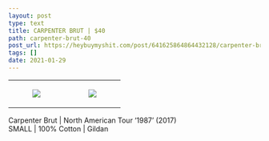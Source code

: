 ```yaml
---
layout: post
type: text
title: CARPENTER BRUT | $40
path: carpenter-brut-40
post_url: https://heybuymyshit.com/post/641625864864432128/carpenter-brut-40
tags: []
date: 2021-01-29
---
```




<table style="width:100%;"><tr><td style="vertical-align:top;">
      <figure class="tmblr-full" data-orig-height="2048" data-orig-width="1365" data-orig-src="https://concertshirts.netlify.app/shirts/0492/0492-01.jpg"><img src="https://64.media.tumblr.com/b798a92e3ce7f79cbb15bc3bbbf50e4a/03a59b09d46312f0-b3/s540x810/00c2f345e0ddfdb44d46d9136e585d98765190d1.jpg" data-orig-height="2048" data-orig-width="1365" data-orig-src="https://concertshirts.netlify.app/shirts/0492/0492-01.jpg"/></figure></td>
    <td style="vertical-align:top;">
      <figure class="tmblr-full" data-orig-height="2048" data-orig-width="1365" data-orig-src="https://concertshirts.netlify.app/shirts/0492/0492-02.jpg"><img src="https://64.media.tumblr.com/b76c51a2a8d2fce59ca5f549723808d3/03a59b09d46312f0-5b/s540x810/28677d79a4b435e6250da70e49684cf1961216d3.jpg" data-orig-height="2048" data-orig-width="1365" data-orig-src="https://concertshirts.netlify.app/shirts/0492/0492-02.jpg"/></figure></td>
  </tr></table><p>
  Carpenter Brut | North American Tour &lsquo;1987&rsquo; (2017)<br/>SMALL | 100% Cotton | Gildan
</p>
